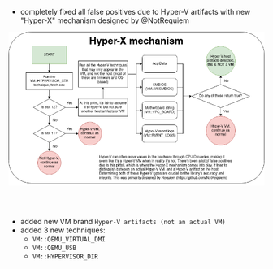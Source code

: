 - completely fixed all false positives due to Hyper-V artifacts with new "Hyper-X" mechanism designed by @NotRequiem
<p align="center">
<img src="assets/Hyper-X.png" align="center" title="VMAware">
<br>
</p>
<br>
<br>

- added new VM brand `Hyper-V artifacts (not an actual VM)`
- added 3 new techniques:
    - `VM::QEMU_VIRTUAL_DMI`
    - `VM::QEMU_USB`
    - `VM::HYPERVISOR_DIR`